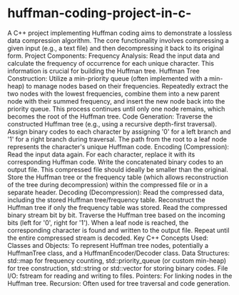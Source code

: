 # huffman-coding-project-in-c-
A C++ project implementing Huffman coding aims to demonstrate a lossless data compression algorithm. The core functionality involves compressing a given input (e.g., a text file) and then decompressing it back to its original form.
Project Components:
Frequency Analysis:
Read the input data and calculate the frequency of occurrence for each unique character. This information is crucial for building the Huffman tree.
Huffman Tree Construction:
Utilize a min-priority queue (often implemented with a min-heap) to manage nodes based on their frequencies.
Repeatedly extract the two nodes with the lowest frequencies, combine them into a new parent node with their summed frequency, and insert the new node back into the priority queue. 
This process continues until only one node remains, which becomes the root of the Huffman tree.
Code Generation:
Traverse the constructed Huffman tree (e.g., using a recursive depth-first traversal).
Assign binary codes to each character by assigning '0' for a left branch and '1' for a right branch during traversal. The path from the root to a leaf node represents the character's unique Huffman code.
Encoding (Compression):
Read the input data again.
For each character, replace it with its corresponding Huffman code.
Write the concatenated binary codes to an output file. This compressed file should ideally be smaller than the original.
Store the Huffman tree or the frequency table (which allows reconstruction of the tree during decompression) within the compressed file or in a separate header.
Decoding (Decompression):
Read the compressed data, including the stored Huffman tree/frequency table.
Reconstruct the Huffman tree if only the frequency table was stored.
Read the compressed binary stream bit by bit.
Traverse the Huffman tree based on the incoming bits (left for '0', right for '1').
When a leaf node is reached, the corresponding character is found and written to the output file.
Repeat until the entire compressed stream is decoded.
Key C++ Concepts Used:
Classes and Objects: To represent Huffman tree nodes, potentially a HuffmanTree class, and a HuffmanEncoder/Decoder class.
Data Structures: std::map for frequency counting, std::priority_queue (or custom min-heap) for tree construction, std::string or std::vector<bool> for storing binary codes.
File I/O: fstream for reading and writing to files.
Pointers: For linking nodes in the Huffman tree.
Recursion: Often used for tree traversal and code generation.
